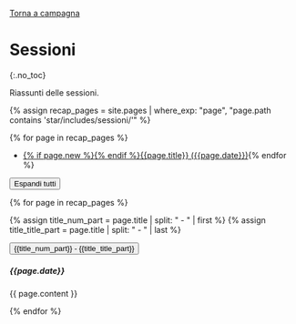 [Torna a campagna](./campaign.md)

# Sessioni
{:.no_toc}

Riassunti delle sessioni.

{% assign recap_pages = site.pages | where_exp: "page", "page.path contains 'star/includes/sessioni/'" %}

{% for page in recap_pages %}
- <a href="#{{page.title | slugify}}" class="recap-index">{% if page.new %}<span class="new"></span>{% endif %}{{page.title}}    ({{page.date}})</a>{% endfor %}

<button type="button" class="expand-all">Espandi tutti</button>

{% for page in recap_pages %}

{% assign title_num_part = page.title | split: " - " | first %}
{% assign title_title_part = page.title | split: " - " | last %}

<button type="button" class="collapsible coll-primary" id="{{page.title | slugify}}">{{title_num_part}} - <span class="recap-title">{{title_title_part}}</span></button>
<div class="collapsible-content" markdown="1">

##### {{page.date}}

{{ page.content }}

</div>
{% endfor %}

<script>
var coll = document.getElementsByClassName("collapsible");
var i;

for (i = 0; i < coll.length; i++) {
  coll[i].addEventListener("click", function() {
    this.classList.toggle("active");
    var content = this.parentElement.nextElementSibling ;
    if (content.style.display === "block") {
      content.style.display = "none";
    } else {
      content.style.display = "block";
    }
  });
}

var expAll = document.getElementsByClassName("expand-all");

for (let i = 0; i < expAll.length; i++) {
    const el = expAll[i]
    el.addEventListener("click", function() {
        for (let j = 0; j < coll.length; j++) {
            coll[j].click()
        }
    });
}

var indexlinks = document.getElementsByClassName("recap-index");
for (let i = 0; i < indexlinks.length; i++) {
    const el = indexlinks[i]
    el.addEventListener("click", function() {
        const anchor = event.target.closest("a");
        if (!anchor) return;                      
        const targ = document.getElementById(anchor.getAttribute('href').replace(/^#/, ""))
        if (targ.tagName !== "BUTTON") return;
        targ.click()
    });
}
</script>